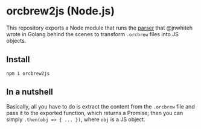 # orcbrew2js (Node.js)

This repository exports a Node module that runs the [parser](https://github.com/jnwhiteh/orcbrew-utils) that @jnwhiteh wrote in Golang behind the scenes to transform `.orcbrew` files into JS objects.

## Install

`npm i orcbrew2js`

## In a nutshell

Basically, all you have to do is extract the content from the `.orcbrew` file and pass it to the exported function, which returns a Promise; then you can simply `.then(obj => { ... })`, where `obj` is a JS object.
